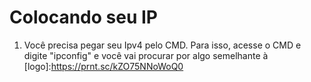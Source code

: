 # Colocando seu IP

1. Você precisa pegar seu Ipv4 pelo CMD. Para isso, acesse o CMD e digite "ipconfig" e você vai procurar por algo semelhante à [logo]:https://prnt.sc/kZO75NNoWoQ0
